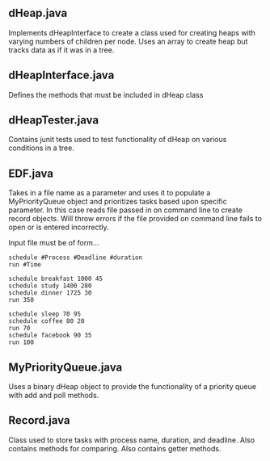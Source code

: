 ## dHeap.java
Implements dHeapInterface to create a class used for creating heaps with varying numbers of children per node. Uses an array to create heap but tracks data as if it was in a tree.

## dHeapInterface.java
Defines the methods that must be included in dHeap class

## dHeapTester.java
Contains junit tests used to test functionality of dHeap on various conditions in a tree.

## EDF.java
Takes in a file name as a parameter and uses it to populate a MyPriorityQueue object and prioritizes tasks based upon specific parameter. In this case reads file passed in on command line to create record objects. Will throw errors if the file provided on command line fails to open or is entered incorrectly. 

Input file must be of form...
```
schedule #Process #Deadline #duration
run #Time

schedule breakfast 1000 45
schedule study 1400 280
schedule dinner 1725 30
run 350 

schedule sleep 70 95
schedule coffee 80 20
run 70
schedule facebook 90 35
run 100
```

## MyPriorityQueue.java
Uses a binary dHeap object to provide the functionality of a priority queue with add and poll methods.

## Record.java
Class used to store tasks with process name, duration, and deadline. Also contains methods for comparing. Also contains getter methods.
